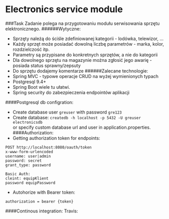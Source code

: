# Electronics service module

###Task
Zadanie polega na przygotowaniu modułu serwisowania sprzętu elektronicznego.
######Wytyczne:
   - Sprzęty należą do ściśle zdefiniowanej kategorii - lodówka, telewizor, ...
   - Każdy sprzęt może posiadać dowolną liczbę parametrów - marka, kolor, rozdzielczość itp.
   - Parametry są przypisane do konkretnych sprzętów, a nie do kategorii
   - Dla dowolnego sprzętu na magazynie można zgłosić jego awarię - posiada status sprawny/zepsuty
   - Do sprzętu dodajemy komentarze
######Zalecane technologie:
   - Spring MVC - typowe operacje CRUD na wyżej wymienionych typach
   - Postgresql 9.4+
   - Spring Boot wiele tu ułatwi.
   - Spring security do zabezpieczenia endpointów aplikacji

####Postgresql db configration:
- Create database user `greuser` with password `gre123`
- Create database:
    `createdb -h localhost -p 5432 -U greuser electronicsdb`  
    or specify custom database url and user in application.properties.
####Authorization:
- Getting authorization token for endpoints:
```
POST http://localhost:8080/oauth/token
x-www-form-urlencoded
username: user|admin
password: secret
grant_type: password

Basic Auth:
cleint: equipKlient
password equipPassword
```
- Autohorize with Bearer token: 
```
authorization = bearer {token}
```
####Continous integration:
Travis: 


